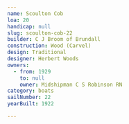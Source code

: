 ```yaml
---
name: Scoulton Cob
loa: 20
handicap: null
slug: scoulton-cob-22
builder: C J Broom of Brundall
construction: Wood (Carvel)
design: Traditional
designer: Herbert Woods
owners:
  - from: 1929
    to: null
    owner: Midshipman C S Robinson RN
category: boats
sailNumber: 22
yearBuilt: 1922

---
```

